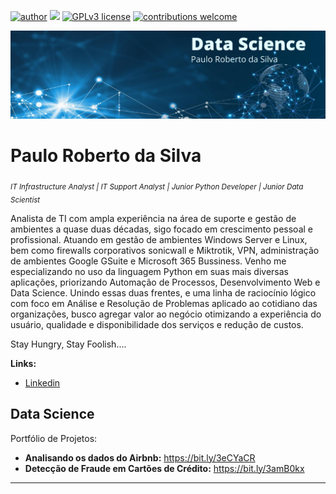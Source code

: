 

[![author](https://img.shields.io/badge/author-paulosilva-red.svg)](https://www.linkedin.com/in/paulo-roberto-da-silva-88033b164) [![](https://img.shields.io/badge/python-3.7+-blue.svg)](https://www.python.org/downloads/release/python-365/) [![GPLv3 license](https://img.shields.io/badge/License-GPLv3-blue.svg)](http://perso.crans.org/besson/LICENSE.html) [![contributions welcome](https://img.shields.io/badge/contributions-welcome-brightgreen.svg?style=flat)](https://github.com/paulors82/DataScience)

  <img src="Data Science.png" >


# Paulo Roberto da Silva
<sub>*IT Infrastructure Analyst | IT Support Analyst | Junior Python Developer | Junior Data Scientist*</sub>

Analista de TI com ampla experiência na área de suporte e gestão de ambientes a quase duas décadas, sigo focado em crescimento pessoal e profissional. 
Atuando em gestão de ambientes Windows Server e Linux, bem como firewalls corporativos sonicwall e Miktrotik, VPN, administração de ambientes Google GSuite e Microsoft 365 Bussiness. 
Venho me especializando no uso da linguagem Python em suas mais diversas aplicações, priorizando Automação de Processos, Desenvolvimento Web e Data Science. 
Unindo essas duas frentes, e uma linha de raciocínio lógico com foco em Análise e Resolução de Problemas aplicado ao cotidiano das organizações, busco agregar valor ao negócio otimizando a experiência do usuário, qualidade e disponibilidade dos serviços e redução de custos.

Stay Hungry, Stay Foolish....

<!--**Background in:** Python, Machine Learning, Space Operations and Mathematical Optimisation.-->
**Links:**
* [Linkedin](https://www.linkedin.com/in/paulo-roberto-da-silva-88033b164)
<!--* [Medium](https://www.medium.com)-->

## Data Science
Portfólio de Projetos:

* **Analisando os dados do Airbnb:** https://bit.ly/3eCYaCR
* **Detecção de Fraude em Cartões de Crédito:** https://bit.ly/3amB0kx

<!--* **Como Implementar Regressão Linear com Python:** https://bit.ly/2Li5pzY
* **Data Science: Investigando o naufrágio do Titanic:** https://bit.ly/2Ubr5SH
* **Como Tratar Dados Ausentes com Pandas:** https://bit.ly/31KWSMN
* **XGBoost: aprenda este algoritmo de Machine Learning em Python:** https://bit.ly/2UbRhws
* **Como criar uma Wordcloud em Python:** https://bit.ly/2OxsphM
* **Como lidar com dados desbalanceados:** https://bit.ly/2ZlaNsV
-->
---
